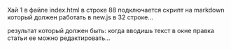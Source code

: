 Хай
1 в файле index.html в строке 88 подключается скрипт на markdown
который должен работать в new.js в 32 строке...

результат который должен быть: когда вводишь текст в окне правка статьи ее можно редактировать...
